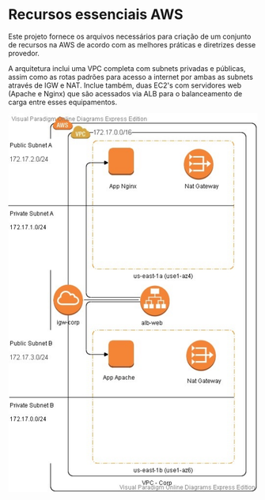 # Recursos essenciais AWS

Este projeto fornece os arquivos necessários para criação de um conjunto de recursos na AWS de acordo com as melhores práticas e diretrizes desse provedor.

A arquitetura inclui uma VPC completa com subnets privadas e públicas, assim como as rotas padrões para acesso a internet por ambas as subnets através de IGW e NAT. Inclue também, duas EC2's com servidores web (Apache e Nginx) que são acessados via ALB para o balanceamento de carga entre esses equipamentos.

![alt text](https://github.com/moiferrsan/terraform/blob/master/diagrama.jpg)

